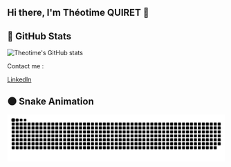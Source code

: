 ## Hi there, I'm Théotime QUIRET 👋

## 🚀 GitHub Stats
![Theotime's GitHub stats](https://github-readme-stats.vercel.app/api?username=theotimeqrt&show_icons=true&theme=radical&hide_border=true)

Contact me :

[LinkedIn](https://www.linkedin.com/in/th%C3%A9otime-quiret-430062291/)

## 🌑 Snake Animation

![snake gif](https://github.com/theotimeqrt/snk/raw/output/github-contribution-grid-snake-dark.svg)
